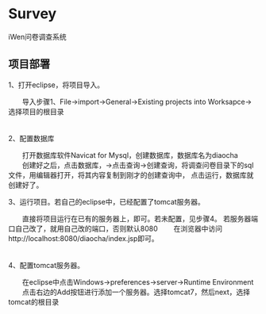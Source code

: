 # Survey
iWen问卷调查系统  

项目部署
------------------------------------  
1、打开eclipse，将项目导入。  

　　导入步骤1、File->import->General->Existing projects into Worksapce->选择项目的根目录  
　　

2、配置数据库  

　　打开数据库软件Navicat for Mysql，创建数据库，数据库名为diaocha
　　创建好之后，点击数据库，->点击查询->创建查询，将调查问卷目录下的sql文件，用编辑器打开，将其内容复制到刚才的创建查询中，
点击运行，数据库就创建好了。  


3、运行项目。若自己的eclipse中，已经配置了tomcat服务器。  

　　直接将项目运行在已有的服务器上，即可。若未配置，见步骤4。
若服务器端口自己改了，就用自己改的端口，否则默认8080
　　在浏览器中访问http://localhost:8080/diaocha/index.jsp即可。  
　　

4、配置tomcat服务器。  

　　在eclipse中点击Windows->preferences->server->Runtime Environment
　　点击右边的Add按钮进行添加一个服务器。选择tomcat7，然后next，选择tomcat的根目录
